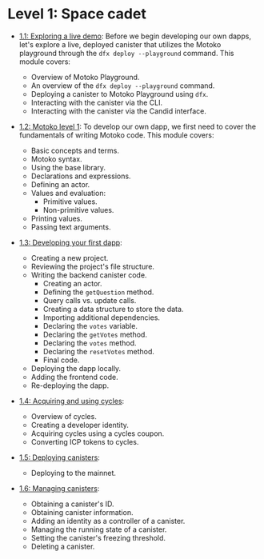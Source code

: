# Level 1: Space cadet 

- [1.1: Exploring a live demo](1.1-live-demo.md): Before we begin developing our own dapps, let's explore a live, deployed canister that utilizes the Motoko playground through the `dfx deploy --playground` command. This module covers:
    - Overview of Motoko Playground.
    - An overview of the `dfx deploy --playground` command.
    - Deploying a canister to Motoko Playground using `dfx`.
    - Interacting with the canister via the CLI.
    - Interacting with the canister via the Candid interface.

- [1.2: Motoko level 1](1.2-motoko-lvl1.md): To develop our own dapp, we first need to cover the fundamentals of writing Motoko code. This module covers:
    - Basic concepts and terms.
    - Motoko syntax.
    - Using the base library.
    - Declarations and expressions.
    - Defining an actor.
    - Values and evaluation:
        - Primitive values.
        - Non-primitive values.
    - Printing values.
    - Passing text arguments.

- [1.3: Developing your first dapp](1.3-first-dapp.md): 
    - Creating a new project.
    - Reviewing the project's file structure.
    - Writing the backend canister code.
        - Creating an actor.
        - Defining the `getQuestion` method.
        - Query calls vs. update calls.
        - Creating a data structure to store the data.
        - Importing additional dependencies.
        - Declaring the `votes` variable.
        - Declaring the `getVotes` method.
        - Declaring the `votes` method.
        - Declaring the `resetVotes`  method.
        - Final code.
    - Deploying the dapp locally.
    - Adding the frontend code.
    - Re-deploying the dapp.

- [1.4: Acquiring and using cycles](1.4-using-cycles.md): 
    - Overview of cycles.
    - Creating a developer identity.
    - Acquiring cycles using a cycles coupon.
    - Converting ICP tokens to cycles.

- [1.5: Deploying canisters](1.5-deploying-canisters.md): 
    - Deploying to the mainnet.

- [1.6: Managing canisters](1.6-managing-canisters.md): 
    - Obtaining a canister's ID.
    - Obtaining canister information.
    - Adding an identity as a controller of a canister.
    - Managing the running state of a canister.
    - Setting the canister's freezing threshold.
    - Deleting a canister.